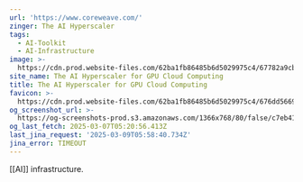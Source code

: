 ```yaml
---
url: 'https://www.coreweave.com/'
zinger: The AI Hyperscaler
tags:
  - AI-Toolkit
  - AI-Infrastructure
image: >-
  https://cdn.prod.website-files.com/62ba1fb86485b6d5029975c4/67782a9cb02bc934fae303cb_coreweave_share_v2.png
site_name: The AI Hyperscaler for GPU Cloud Computing
title: The AI Hyperscaler for GPU Cloud Computing
favicon: >-
  https://cdn.prod.website-files.com/62ba1fb86485b6d5029975c4/676dd5669fb4341cd25ca792_logo_coreweave_solo_32x32.png
og_screenshot_url: >-
  https://og-screenshots-prod.s3.amazonaws.com/1366x768/80/false/c7eb41d312cfb577d1b0790b12777923949dc3da447f8d9df4f5e2a696d53b7f.jpeg
og_last_fetch: 2025-03-07T05:20:56.413Z
last_jina_request: '2025-03-09T05:58:40.734Z'
jina_error: TIMEOUT
---
```


[[AI]] infrastructure. 
